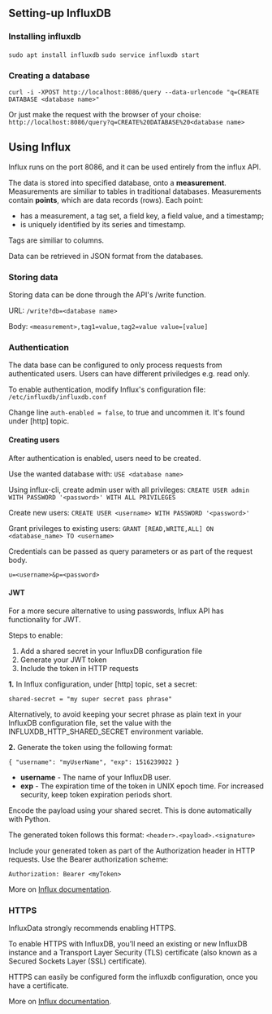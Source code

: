 ## Setting-up InfluxDB

### Installing influxdb
`sudo apt install influxdb`
`sudo service influxdb start`

### Creating a database
`curl -i -XPOST http://localhost:8086/query --data-urlencode "q=CREATE DATABASE <database name>"`

Or just make the request with the browser of your choise:
`http://localhost:8086/query?q=CREATE%20DATABASE%20<database name>`

## Using Influx
Influx runs on the port 8086, and it can be used entirely from the influx API. 

The data is stored into specified database, onto a **measurement**. Measurements are similiar to tables in traditional databases. 
Measurements contain **points**, which are data records (rows). Each point:
 * has a measurement, a tag set, a field key, a field value, and a timestamp;
 * is uniquely identified by its series and timestamp.

Tags are similiar to columns. 

Data can be retrieved in JSON format from the databases. 

### Storing data
Storing data can be done through the API's /write function. 

URL: `/write?db=<database name>`

Body: `<measurement>,tag1=value,tag2=value value=[value]`

### Authentication
The data base can be configured to only process requests from authenticated users. Users can have different priviledges e.g. read only. 

To enable authentication, modify Influx's configuration file: `/etc/influxdb/influxdb.conf`

Change line `auth-enabled = false`, to true and uncommen it. It's found under [http] topic. 

#### Creating users
After authentication is enabled, users need to be created. 

Use the wanted database with: `USE <database name>`

Using influx-cli, create admin user with all privileges: `CREATE USER admin WITH PASSWORD '<password>' WITH ALL PRIVILEGES`

Create new users: `CREATE USER <username> WITH PASSWORD '<password>'`

Grant privileges to existing users: `GRANT [READ,WRITE,ALL] ON <database_name> TO <username>`

Credentials can be passed as query parameters or as part of the request body.

`u=<username>&p=<password>`

#### JWT
For a more secure alternative to using passwords, Influx API has functionality for JWT.

Steps to enable:

1. Add a shared secret in your InfluxDB configuration file
2. Generate your JWT token
3. Include the token in HTTP requests

**1.**
In Influx configuration, under [http] topic, set a secret:

`shared-secret = "my super secret pass phrase"`

Alternatively, to avoid keeping your secret phrase as plain text in your InfluxDB configuration file, set the value with the INFLUXDB_HTTP_SHARED_SECRET environment variable.

**2.**
Generate the token using the following format:

`
{
  "username": "myUserName",
  "exp": 1516239022
}
`

 * **username** - The name of your InfluxDB user.
 * **exp** - The expiration time of the token in UNIX epoch time. For increased security, keep token expiration periods short.

Encode the payload using your shared secret. This is done automatically with Python.

The generated token follows this format: `<header>.<payload>.<signature>`

Include your generated token as part of the Authorization header in HTTP requests. Use the Bearer authorization scheme:

`Authorization: Bearer <myToken>`

More on [Influx documentation](https://docs.influxdata.com/influxdb/v1/administration/authentication_and_authorization/#add-a-shared-secret-in-your-influxdb-configuration-file).



### HTTPS
InfluxData strongly recommends enabling HTTPS. 

To enable HTTPS with InfluxDB, you’ll need an existing or new InfluxDB instance and a Transport Layer Security (TLS) certificate (also known as a Secured Sockets Layer (SSL) certificate).

HTTPS can easily be configured form the influxdb configuration, once you have a certificate. 

More on [Influx documentation](https://docs.influxdata.com/influxdb/v1/administration/https_setup/).

